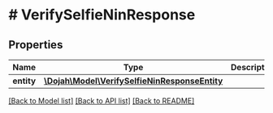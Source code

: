 # # VerifySelfieNinResponse

## Properties

Name | Type | Description | Notes
------------ | ------------- | ------------- | -------------
**entity** | [**\Dojah\Model\VerifySelfieNinResponseEntity**](VerifySelfieNinResponseEntity.md) |  | [optional]

[[Back to Model list]](../../README.md#models) [[Back to API list]](../../README.md#endpoints) [[Back to README]](../../README.md)
